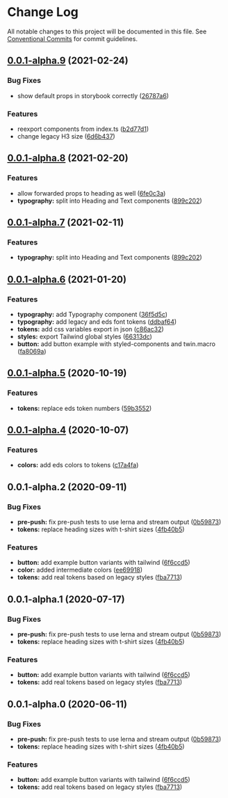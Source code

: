 # Change Log

All notable changes to this project will be documented in this file.
See [Conventional Commits](https://conventionalcommits.org) for commit guidelines.

## [0.0.1-alpha.9](https://github.com/chanzuckerberg/edu-design-system/compare/v0.0.1-alpha.8...v0.0.1-alpha.9) (2021-02-24)

### Bug Fixes

- show default props in storybook correctly ([26787a6](https://github.com/chanzuckerberg/edu-design-system/commit/26787a69e64b3a04a6b722968d398a33ca9d756d))

### Features

- reexport components from index.ts ([b2d77d1](https://github.com/chanzuckerberg/edu-design-system/commit/b2d77d152dc995e2472993faba2243a596a0c776))
- change legacy H3 size ([6d6b437](https://github.com/chanzuckerberg/edu-design-system/commit/6d6b4374baac645da778cbc7bafcbb07e580ebf4))

## [0.0.1-alpha.8](https://github.com/chanzuckerberg/edu-design-system/compare/v0.0.1-alpha.6...v0.0.1-alpha.8) (2021-02-20)

### Features

- allow forwarded props to heading as well ([6fe0c3a](https://github.com/chanzuckerberg/edu-design-system/commit/6fe0c3a2efe2c59b9f7618576774af59248498b2))
- **typography:** split into Heading and Text components ([899c202](https://github.com/chanzuckerberg/edu-design-system/commit/899c202a8d11405ace9feaed88fe6cc5777862ff))

## [0.0.1-alpha.7](https://github.com/chanzuckerberg/lp-design-system/compare/v0.0.1-alpha.6...v0.0.1-alpha.7) (2021-02-11)

### Features

- **typography:** split into Heading and Text components ([899c202](https://github.com/chanzuckerberg/lp-design-system/commit/899c202a8d11405ace9feaed88fe6cc5777862ff))

## [0.0.1-alpha.6](https://github.com/chanzuckerberg/lp-design-system/compare/v0.0.1-alpha.5...v0.0.1-alpha.6) (2021-01-20)

### Features

- **typography:** add Typography component ([36f5d5c](https://github.com/chanzuckerberg/lp-design-system/commit/36f5d5c9e87e3515f69391426157361c05d523dd))
- **typography:** add legacy and eds font tokens ([ddbaf64](https://github.com/chanzuckerberg/lp-design-system/commit/ddbaf648273c6780a73ff1c66ab5d7bac31191a3))
- **tokens:** add css variables export in json ([c86ac32](https://github.com/chanzuckerberg/lp-design-system/commit/c86ac32c3477cbb67028bcd7a887f1520928853e))
- **styles:** export Tailwind global styles ([66313dc](https://github.com/chanzuckerberg/lp-design-system/commit/66313dca2cfaaaee6666ef30884b3807867084d1))
- **button:** add button example with styled-components and twin.macro ([fa8069a](https://github.com/chanzuckerberg/lp-design-system/commit/fa8069ac2f94abe84863e0033488f23f20f6a253))

## [0.0.1-alpha.5](https://github.com/chanzuckerberg/lp-design-system/compare/v0.0.1-alpha.4...v0.0.1-alpha.5) (2020-10-19)

### Features

- **tokens:** replace eds token numbers ([59b3552](https://github.com/chanzuckerberg/lp-design-system/commit/59b355274973098315ba0bd531a760c2a0d9499e))

## [0.0.1-alpha.4](https://github.com/chanzuckerberg/lp-design-system/compare/v0.0.1-alpha.2...v0.0.1-alpha.4) (2020-10-07)

### Features

- **colors:** add eds colors to tokens ([c17a4fa](https://github.com/chanzuckerberg/lp-design-system/commit/c17a4fa084b7e89a587829b2a320e71f82b4a9dc))

## 0.0.1-alpha.2 (2020-09-11)

### Bug Fixes

- **pre-push:** fix pre-push tests to use lerna and stream output ([0b59873](https://github.com/chanzuckerberg/lp-design-system/commit/0b5987303ad1399c5c70ce043ba9dae65a1d73d6))
- **tokens:** replace heading sizes with t-shirt sizes ([4fb40b5](https://github.com/chanzuckerberg/lp-design-system/commit/4fb40b5cdf524c34d7ab124b153ad82628430439))

### Features

- **button:** add example button variants with tailwind ([6f6ccd5](https://github.com/chanzuckerberg/lp-design-system/commit/6f6ccd5d4b6adf76374b49cf0a6b1193bd49c4d6))
- **color:** added intermediate colors ([ee69918](https://github.com/chanzuckerberg/lp-design-system/commit/ee69918c1446bd9860b0d8ef70792790e9951ac2))
- **tokens:** add real tokens based on legacy styles ([fba7713](https://github.com/chanzuckerberg/lp-design-system/commit/fba7713f665737efde153ccf92fbe9447b2af22f))

## 0.0.1-alpha.1 (2020-07-17)

### Bug Fixes

- **pre-push:** fix pre-push tests to use lerna and stream output ([0b59873](https://github.com/chanzuckerberg/lp-design-system/commit/0b5987303ad1399c5c70ce043ba9dae65a1d73d6))
- **tokens:** replace heading sizes with t-shirt sizes ([4fb40b5](https://github.com/chanzuckerberg/lp-design-system/commit/4fb40b5cdf524c34d7ab124b153ad82628430439))

### Features

- **button:** add example button variants with tailwind ([6f6ccd5](https://github.com/chanzuckerberg/lp-design-system/commit/6f6ccd5d4b6adf76374b49cf0a6b1193bd49c4d6))
- **tokens:** add real tokens based on legacy styles ([fba7713](https://github.com/chanzuckerberg/lp-design-system/commit/fba7713f665737efde153ccf92fbe9447b2af22f))

## 0.0.1-alpha.0 (2020-06-11)

### Bug Fixes

- **pre-push:** fix pre-push tests to use lerna and stream output ([0b59873](https://github.com/chanzuckerberg/lp-design-system/commit/0b5987303ad1399c5c70ce043ba9dae65a1d73d6))
- **tokens:** replace heading sizes with t-shirt sizes ([4fb40b5](https://github.com/chanzuckerberg/lp-design-system/commit/4fb40b5cdf524c34d7ab124b153ad82628430439))

### Features

- **button:** add example button variants with tailwind ([6f6ccd5](https://github.com/chanzuckerberg/lp-design-system/commit/6f6ccd5d4b6adf76374b49cf0a6b1193bd49c4d6))
- **tokens:** add real tokens based on legacy styles ([fba7713](https://github.com/chanzuckerberg/lp-design-system/commit/fba7713f665737efde153ccf92fbe9447b2af22f))
